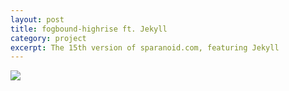 ```yaml
---
layout: post
title: fogbound-highrise ft. Jekyll
category: project
excerpt: The 15th version of sparanoid.com, featuring Jekyll
---
```


<p><a href="https://github.com/sparanoid/fogbound-highrise"><img src="{{ site.file }}/fogbound-highrise.png"></a></p>
